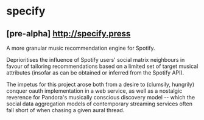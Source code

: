 # specify

## \[pre-alpha\] http://specify.press

A more granular music recommendation engine for Spotify.

Deprioritises the influence of Spotify users' social matrix neighbours
in favour of tailoring recommendations based on a limited set of target
musical attributes (insofar as can be obtained or inferred from the
Spotify API).

The impetus for this project arose both from a desire to (clumsily,
hungrily) conquer oauth implementation in a web service, as well as a
nostalgic reverence for Pandora's musically conscious discovery model --
which the social data aggregation models of contemporary streaming
services often fall short of when chasing a given aural thread.
